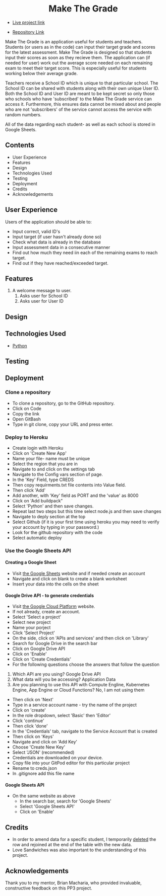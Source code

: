 <h1 align="center">Make The Grade</h1>

* [Live project link](https://make-the-grade.herokuapp.com/)

* [Repository Link](https://github.com/fatimamahate/make_the_grade)

Make The Grade is an application useful for students and teachers. Students (or users as in the code) can input their target grade and scores for the latest assessment. Make The Grade is designed so that students input their scores as soon as they recieve them. The application can (if needed for user) work out the average score needed on each remaining exam to meet their target score. This is especially useful for students working below their average grade. 

Teachers receive a School ID which is unique to that particular school. The School ID can be shared with students along with their own unique User ID. Both the School ID and User ID are meant to be kept secret so only those who schools who have 'subscribed' to the Make The Grade service can access it. Furthermore, this ensures data cannot be mixed about and people who are not 'subscribers' of the service cannot access the service with random numbers. 

All of the data regarding each student- as well as each school is stored in Google Sheets. 

## Contents

 * User Experience
* Features
* Design
 * Technologies Used
* Testing
 * Deployment
 * Credits
 * Acknowledgements

## User Experience
Users of the application should be able to:

* Input correct, valid ID's
* Input target (if user hasn't already done so)
* Check what data is already in the database
* Input assessment data in a consecutive manner
* Find out how much they need iin each of the remaining exams to reach target. 
* Find out if they have reached/exceeded target.

## Features
1. A welcome message to user.
    1. Asks user for School ID
    2. Asks user for User ID
## Design

## Technologies Used
* [Python](https://www.python.org/)

## Testing

## Deployment
### Clone a repository
* To clone a repository, go to the GitHub repository.
* Click on Code
* Copy the link
* Open GitBash
* Type in git clone, copy your URL and press enter.

### Deploy to Heroku
* Create login with Heroku
* Click on 'Create New App'
* Name your file- name must be unique
* Select the region that you are in
* Navigate to and click on the settings tab
* Navigate to the Config vars section of page.
* In the 'Key' Field, type CREDS
* Then copy requirments.txt file contents into Value field.
* Then click 'Add'
* Add another, with 'Key' field as PORT and the 'value' as 8000
* Click on 'Add buildpack"
* Select 'Python' and then save changes.
* Repeat last two steps but this time select node.js and then save changes
* Navigate to deply section at the top
* Select Github (if it is your first time using heroku you may need to verify your account by typing in your password.)
* Look for the github repository with the code
* Select automatic deploy

### Use the Google Sheets API
#### Creating a Google Sheet
* Visit [the Google Sheets](https://docs.google.com/spreadsheets/u/0/) website and if needed create an account
* Navigate and click on blank to create a blank worksheet
* Insert your data into the cells on the sheet

#### Google Drive API - to generate credentials
* Visit [the Google Cloud Platform](https://console.cloud.google.com/getting-started) website.
* If not already, create an account.
* Select 'Select a project'
* Select new project
* Name your porject
* Click 'Select Project'
* On the side, click on 'APIs and services' and then click on 'Library'
* Search for Google Drive in the search bar 
* Click on Google Drive API
* Click on 'Enable'
* Click on 'Create Credentials'
* For the following questions choose the answers that follow the question
1. Which API are you using?
Google Drive API
2. What data will you be accessing?
Application Data
3. Are you planning to use this API with Compute Engline, Kubernetes Engine, App Engine or Cloud Functions?
No, I am not using them
* Then click on 'Next'
* Type in a service account name - try the name of the project
* Click on 'create'
* In the role dropdown, select 'Basic' then 'Editor'
* Click 'continue'
* Then click 'done'
* In the 'Credentials' tab, navigate to the Service Account that is created
* Then click on 'Keys'
* Navigate and click on 'Add Key'
* Choose 'Create New Key'
* Select 'JSON' (recommended)
* Credentials are downloaded on your device.
* Copy file into your GitPod editor for this particular project
* Rename to creds.json
* In .gitignore add this file name

#### Google Sheets API
* On the same website as above
    * In the search bar, search for 'Google Sheets'
    * Select 'Google Sheets API'
    * Click on 'Enable'

## Credits
* In order to amend data for a specific student, I temporarily [deleted](https://itecnote.com/tecnote/python-how-to-delete-remove-row-from-the-google-spreadsheet-using-gspread-lib-in-python/) the row and rejoined at the end of the table with the new data.
* Love Sandwiches was also important to the understanding of this project.


## Acknowledgements
Thank you to my mentor, Brian Macharia, who provided invaluable, constructive feedback on this PP3 project. 
